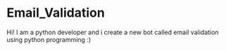 # Email_Validation
Hi!
I am a python developer and i create a new bot called email validation using python programming
:)
